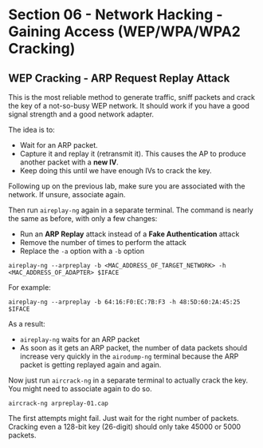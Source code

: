 # Section 06 - Network Hacking - Gaining Access (WEP/WPA/WPA2 Cracking)

## WEP Cracking - ARP Request Replay Attack

This is the most reliable method to generate traffic, sniff packets and crack the key of a not-so-busy WEP network. It should work if you have a good signal strength and a good network adapter.

The idea is to:
- Wait for an ARP packet.
- Capture it and replay it (retransmit it). This causes the AP to produce another packet with a **new IV**.
- Keep doing this until we have enough IVs to crack the key.

Following up on the previous lab, make sure you are associated with the network. If unsure, associate again.

Then run `aireplay-ng` again in a separate terminal. The command is nearly the same as before, with only a few changes:
- Run an **ARP Replay** attack instead of a **Fake Authentication** attack
- Remove the number of times to perform the attack
- Replace the `-a` option with a `-b` option

```
aireplay-ng --arpreplay -b <MAC_ADDRESS_OF_TARGET_NETWORK> -h <MAC_ADDRESS_OF_ADAPTER> $IFACE
```

For example:
```
aireplay-ng --arpreplay -b 64:16:F0:EC:7B:F3 -h 48:5D:60:2A:45:25 $IFACE
```

As a result:
- `aireplay-ng` waits for an ARP packet
- As soon as it gets an ARP packet, the number of data packets should increase very quickly in the `airodump-ng` terminal because the ARP packet is getting replayed again and again.

Now just run `aircrack-ng` in a separate terminal to actually crack the key. You might need to associate again to do so.
```
aircrack-ng arpreplay-01.cap
```

The first attempts might fail. Just wait for the right number of packets. Cracking even a 128-bit key (26-digit) should only take 45000 or 5000 packets.
